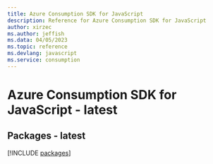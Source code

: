 ```yaml
---
title: Azure Consumption SDK for JavaScript
description: Reference for Azure Consumption SDK for JavaScript
author: xirzec
ms.author: jeffish
ms.data: 04/05/2023
ms.topic: reference
ms.devlang: javascript
ms.service: consumption
---
```

# Azure Consumption SDK for JavaScript - latest
## Packages - latest
[!INCLUDE [packages](consumption-index.md)]
